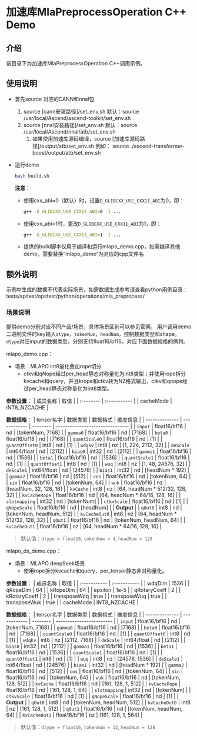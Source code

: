 # 加速库MlaPreprocessOperation C++ Demo
## 介绍
该目录下为加速库MlaPreprocessOperation C++调用示例。

## 使用说明
- 首先source 对应的CANN和nnal包
    1. source [cann安装路径]/set_env.sh
        默认：source /usr/local/Ascend/ascend-toolkit/set_env.sh
    2. source [nnal安装路径]/set_env.sh
        默认：source /usr/local/Ascend/nnal/atb/set_env.sh
        1. 如果使用加速库源码编译，source [加速库源码路径]/output/atb/set_env.sh
        例如： source ./ascend-transformer-boost/output/atb/set_env.sh

- 运行demo
    ```sh
    bash build.sh
    ```
    **注意**：
    - 使用cxx_abi=0（默认）时，设置`D_GLIBCXX_USE_CXX11_ABI`为0，即：
        ```sh
        g++ -D_GLIBCXX_USE_CXX11_ABI=0 -I ...
        ```
    - 使用cxx_abi=1时，更改`D_GLIBCXX_USE_CXX11_ABI`为1，即：
        ```sh
        g++ -D_GLIBCXX_USE_CXX11_ABI=1 -I ...
        ```
    - 提供的build脚本仅用于编译和运行mlapo_demo.cpp，如需编译其他demo，需要替换“mlapo_demo”为对应的cpp文件名

## 额外说明
示例中生成的数据不代表实际场景，如需数据生成参考请查看python用例目录：
tests/apitest/opstest/python/operations/mla_preprocess/

### 场景说明
提供demo分别对应不同产品/场景，具体场景区别可以参见官网。
用户调用demo二进制文件时key输入`dtype`，`tokenNum`，`headNum`，控制数据类型和shape。
    `dtype`对应input的数据类型，分别支持float16/bf16，对应下面数据规格的俩列。

mlapo_demo.cpp：
+ 场景：MLAPO int8量化叠加rope切分
  + ctkv和qNope经过per_head静态对称量化为int8类型；并使用rope拆分kvcache和query，并且krope和ctkv转为NZ格式输出，ctkv和qnope经过per_head静态对称量化为int8类型。

**参数设置**：
| 成员名称  | 取值         |
| :-------- | :----------- |
| cacheMode | INT8_NZCACHE |

**数据规格**：
| tensor名字     | 数据类型     | 数据格式 | 维度信息                        |
| -------------- | ------------ | -------- | ------------------------------- |
| `input`        | float16/bf16 | nd       | [tokenNum, 7168]                |
| `gamma0`       | float16/bf16 | nd       | [7168]                          |
| `beta0`        | float16/bf16 | nd       | [7168]                          |
| `quantScale0`  | float16/bf16 | nd       | [1]                             |
| `quantOffset0` | int8         | nd       | [1]                             |
| `wdqkv`        | int8         | nz       | [1, 224, 2112, 32]              |
| `deScale`      | int64/float  | nd       | [2112]                          |
| `bias0`        | int32        | nd       | [2112]                          |
| `gamma1`       | float16/bf16 | nd       | [1536]                          |
| `beta1`        | float16/bf16 | nd       | [1536]                          |
| `quantScale1`  | float16/bf16 | nd       | [1]                             |
| `quantOffset1` | int8         | nd       | [1]                             |
| `wuq`          | int8         | nz       | [1, 48, 24576, 32]              |
| `deScale1`     | int64/float  | nd       | [24576]                         |
| `bias1`        | int32        | nd       | [headNum * 192]                 |
| `gamma2`       | float16/bf16 | nd       | [512]                           |
| `cos`          | float16/bf16 | nd       | [tokenNum, 64]                  |
| `sin`          | float16/bf16 | nd       | [tokenNum, 64]                  |
| `wuk`          | float16/bf16 | nz       | [headNum, 32, 128, 16]          |
| `kvCache`      | int8         | nz       | [64, headNum * 512/32, 128, 32] |
| `kvCacheRope`  | float16/bf16 | nd       | [64, headNum * 64/16, 128, 16]  |
| `slotmapping`  | int32        | nd       | [tokenNum]                      |
| `ctkvScale`    | float16/bf16 | nd       | [1]                             |
| `qNopeScale`   | float16/bf16 | nd       | [headNum]                       |
| **Output**     |
| `qOut0`        | int8         | nd       | [tokenNum, headNum, 512]        |
| `kvCacheOut0`  | int8         | nz       | [64, headNum * 512/32, 128, 32] |
| `qOut1`        | float16/bf16 | nd       | [tokenNum, headNum, 64]         |
| `kvCacheOut1`  | float16/bf16 | nz       | [64, headNum * 64/16, 128, 16]  |
> 默认值：`dtype = float16`, `tokenNum = 4`, `headNum = 128`


mlapo_ds_demo.cpp：
+ 场景：MLAPO deepSeek场景
  + 使用rope拆分kvcache和query，per_tensor静态非对称量化。

**参数设置**：
| 成员名称     | 取值         |
| :----------- | :----------- |
| wdqDim       | 1536         |
| qRopeDim     | 64           |
| kRopeDim     | 64           |
| epsilon      | 1e-5         |
| qRotaryCoeff | 2            |
| kRotaryCoeff | 2            |
| transposeWdq | true         |
| transposeWuq | true         |
| transposeWuk | true         |
| cacheMode    | INT8_NZCACHE |

**数据规格**：
| tensor名字     | 数据类型     | 数据格式 | 维度信息                 |
| -------------- | ------------ | -------- | ------------------------ |
| `input`        | float16/bf16 | nd       | [tokenNum, 7168]         |
| `gamma0`       | float16/bf16 | nd       | [7168]                   |
| `beta0`        | float16/bf16 | nd       | [7168]                   |
| `quantScale0`  | float16/bf16 | nd       | [1]                      |
| `quantOffset0` | int8         | nd       | [1]                      |
| `wdqkv`        | int8         | nz       | [2112, 7168]             |
| `deScale`      | int64/float  | nd       | [2112]                   |
| `bias0`        | int32        | nd       | [2112]                   |
| `gamma1`       | float16/bf16 | nd       | [1536]                   |
| `beta1`        | float16/bf16 | nd       | [1536]                   |
| `quantScale1`  | float16/bf16 | nd       | [1]                      |
| `quantOffset1` | int8         | nd       | [1]                      |
| `wuq`          | int8         | nz       | [24576, 1536]            |
| `deScale1`     | int64/float  | nd       | [24576]                  |
| `bias1`        | int32        | nd       | [headNum * 192]          |
| `gamma2`       | float16/bf16 | nd       | [512]                    |
| `cos`          | float16/bf16 | nd       | [tokenNum, 64]           |
| `sin`          | float16/bf16 | nd       | [tokenNum, 64]           |
| `wuk`          | float16/bf16 | nd       | [tokenNum, 128, 512]     |
| `kvCache`      | float16/bf16 | nd       | [161, 128, 1, 512]       |
| `kvCacheRope`  | float16/bf16 | nd       | [161, 128, 1, 64]        |
| `slotmapping`  | int32        | nd       | [tokenNum]               |
| `ctkvScale`    | float16/bf16 | nd       | [1]                      |
| `qNopeScale`   | float16/bf16 | nd       | [1]                      |
| **Output**     |
| `qOut0`        | int8         | nd       | [tokenNum, headNum, 512] |
| `kvCacheOut0`  | int8         | nz       | [161, 128, 1, 512]       |
| `qOut1`        | float16/bf16 | nd       | [tokenNum, headNum, 64]  |
| `kvCacheOut1`  | float16/bf16 | nz       | [161, 128, 1, 564]       |
> 默认值：`dtype = float16`, `tokenNum = 32`, `headNum = 128`
